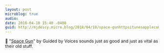 ```yaml
---
layout: post
microblog: true
audio: 
date: 2018-04-10 15:40 -0400
guid: http://mjdescy.micro.blog/2018/04/10/space-gunhttpsitunesapplecomusalbumspacegun-by.html
---
```

🎵 "[Space Gun](https://itunes.apple.com/us/album/space-gun/1342390133)" by Guided by Voices sounds just as good and just as vital as their old stuff.
